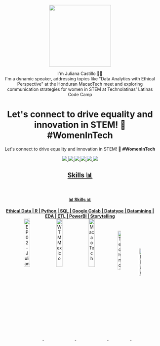 <!-- Mi foto -->
<p align="center" width="300">
   <img align="center" width="200" src="https://user-images.githubusercontent.com/96964513/269688265-447fec81-f043-413c-9716-784bdd166e7c.jpg" />
   <p align="center">I'm Juliana Castillo 👩‍💻<br> I'm a dynamic speaker, addressing topics like "Data Analytics with Ethical Perspective" at the Honduran MacaoTech meet and exploring communication strategies for women in STEM at Technolatinas' Latinas Code Camp</p>
<div align="center">
<h1>Let's connect to drive equality and innovation in STEM! 🚀 #WomenInTech</h1> 
<p>Let's connect to drive equality and innovation in STEM! 🚀 <strong>#WomenInTech</strong></p> 
<!-- Mis redes -->
<div align="center">
<!-- Mi LinkedIn -->
<a href="https://www.linkedin.com/in/jlianacastillo/" target="_blank">
<img src="https://img.shields.io/badge/LinkedIn-0077B5?style=for-the-badge&logo=linkedin&logoColor=white"
<!-- Mi perfil en Platzi -->
<a href="https://platzi.com/p/jlianacastillo/"target="_blank">
<img src="https://img.shields.io/badge/Platzi-98CA3F?style=for-the-badge&logo=platzi&logoColor=white"
<!-- Mi Twitter -->
<a href="https://twitter.com/jlianacastillo" target="_blank">
<img src="https://img.shields.io/badge/Twitter-1DA1F2?style=for-the-badge&logo=twitter&logoColor=white"
<!-- Mi Instagram -->
<a href="https://www.instagram.com/julianacastilloaraujo/" target="_blank">
<img src="https://img.shields.io/badge/Instagram-E4405F?style=for-the-badge&logo=instagram&logoColor=white"
<!-- Mi Facebook -->
<a href="https://www.facebook.com/jliannacastillo/" target="_blank"> 
<img src="https://img.shields.io/badge/Facebook-1877F2?style=for-the-badge&logo=facebook&logoColor=white"
<!-- Mi Discord -->
<a href="https://discordapp.com/users/1032143279879364650" target="_blank"> 
<img src="https://img.shields.io/badge/Discord-5865F2?style=for-the-badge&logo=discord&logoColor=white"
<br>
<div align="center">
<h2>Skills 📊</h2> 
<div align="center"> <br>
<p><strong>📊 Skills 📊</strong></p> 
<strong> Ethical Data | R | Python | SQL | Google Colab | Datatype | Datamining | EDA | ETL | PowerBI | Storytelling</strong>
<br>
<!-- Mis participaciones-->
<div align="center">
<!-- Speaker -->
<a href="https://open.spotify.com/episode/2ARYfoQPDV1TqTLolFn04U" target="_blank">
  <img align="center" width="20%" src="https://user-images.githubusercontent.com/96964513/263137950-3ab81cee-8cde-45d9-b64b-3b7765f3334c.png" alt="EP 02 - Juliana Castillo">
</a>
<a href="https://www.facebook.com/wtmmxoficial/photos/a.101459299555580/145886835112826" target="_blank">
  <img align="center" width="20%" src="https://user-images.githubusercontent.com/96964513/263138142-f889c553-fdcb-47ab-b765-3c88e8d7d2e2.png" alt="WTM Mexico">
</a>
<a href="https://www.youtube.com/watch?v=fkYbnqTK0mM" target="_blank">
  <img align="center" width="20%" src="https://user-images.githubusercontent.com/96964513/263139247-dc4d15cf-5ca3-48b3-ac49-621b60da738f.jpeg" alt="MacaoTech">
</a>
<a href="https://www.youtube.com/watch?v=85duutROeSA" target="_blank">
  <img align="center" width="14%" height="18%" src="https://user-images.githubusercontent.com/96964513/263139813-850c7e6c-736e-4000-a130-d59e5a8e1b94.jpeg" alt="Technolatinas">
</a>
<a href="https://www.youtube.com/watch?v=EuFVGH1Uipo" target="_blank">
  <img align="center" width="11%" height="15%" src="https://user-images.githubusercontent.com/96964513/263141815-e8873464-aacd-41b4-81d2-dd40dbfebd4e.jpeg" alt="PionerasDev">
</a>
<br>
